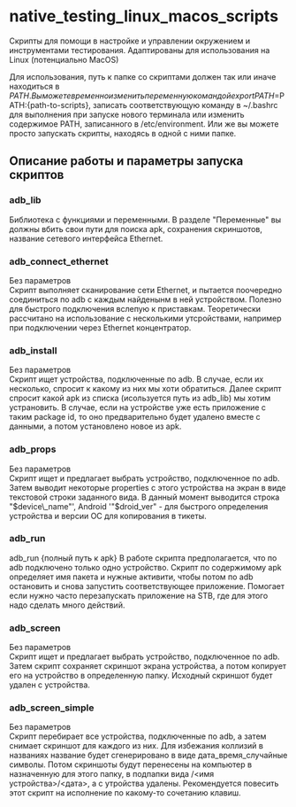 # native_testing_linux_macos_scripts

Скрипты для помощи в настройке и управлении окружением и инструментами тестирования. Адаптированы для использования на Linux (потенциально MacOS)

Для использования, путь к папке со скриптами должен так или иначе находиться в $PATH. Вы можете временно изменить переменную командой export PATH=$PATH:{path-to-scripts}, записать соответствующую команду в ~/.bashrc для выполнения при запуске нового терминала или изменить содержимое PATH, записанного в /etc/environment. Или же вы можете просто запускать скрипты, находясь в одной с ними папке.

## Описание работы и параметры запуска скриптов

### adb_lib
Библиотека с функциями и переменными. В разделе "Переменные" вы должны вбить свои пути для поиска apk, сохранения скриншотов, название сетевого интерфейса Ethernet.

### adb_connect_ethernet
Без параметров  
Скрипт выполняет сканирование сети Ethernet, и пытается поочередно соединиться по adb с каждым найденынм в ней устройством. Полезно для быстрого подключения вслепую к приставкам. Теоретически рассчитано на использование с несколькими утсройствами, например при подключении через Ethernet концентратор.

### adb_install
Без параметров  
Скрипт ищет устройства, подключенные по adb. В случае, если их несколько, спросит к какому из них мы хоти обратиться. Далее скрипт спросит какой apk из списка (исользуется путь из adb_lib) мы хотим устрановить. В случае, если на устройстве уже есть приложение с таким package id, то оно предварительно будет удалено вместе с данными, а потом установлено новое из apk.

### adb_props
Без параметров  
Скрипт ищет и предлагает выбрать устройство, подключенное по adb. Затем выводит некоторые properties с этого устройства на экран в виде текстовой строки заданного вида. В данный момент выводится строка "$device\_name"', Android '"$droid\_ver" - для быстрого определения устройства и версии ОС для копирования в тикеты.

### adb_run
adb_run {полный путь к apk}
В работе скрипта предполагается, что по adb подключено только одно устройство. Скрипт по содержимому apk определяет имя пакета и нужные активити, чтобы потом по adb остановить и снова запустить соответствующее приложение. Помогает если нужно часто перезапускать приложение на STB, где для этого надо сделать много действий.

### adb_screen
Без параметров  
Скрипт ищет и предлагает выбрать устройство, подключенное по adb. Затем скрипт сохраняет скриншот экрана устройства, а потом копирует его на устройство в определенную папку. Исходный скриншот будет удален с устройства.

### adb_screen_simple
Без параметров  
Скрипт перебирает все устройства, подключенные по adb, а затем снимает скриншот для каждого из них. Для избежания коллизий в названиях название будет сгенерировано в виде дата\_время\_случайные символы. Потом скриншоты будут перенесены на компьютер в назначенную для этого папку, в подпапки вида /<имя устройства>/<дата>, а с утройства удалены. Рекомендуется повесить этот скрипт на исполнение по какому-то сочетанию клавиш.
